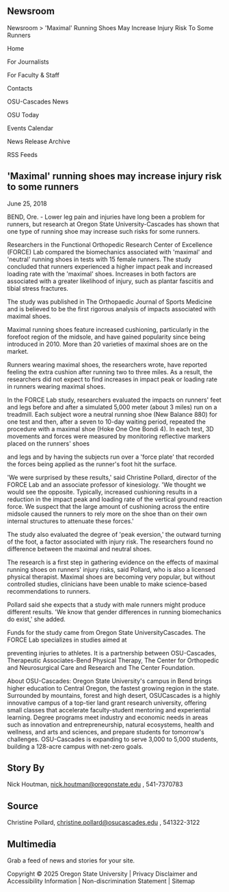 <!-- image -->

## Newsroom

<!-- image -->

Newsroom &gt; 'Maximal' Running Shoes May Increase Injury Risk To Some Runners

Home

For Journalists

For Faculty &amp; Staff

Contacts

OSU-Cascades News

OSU Today

Events Calendar

News Release Archive

RSS Feeds

## 'Maximal' running shoes may increase injury risk to some runners

June 25, 2018

BEND, Ore. - Lower leg pain and injuries have long been a problem for runners, but research at Oregon State University-Cascades has shown that one type of running shoe may increase such risks for some runners.

<!-- image -->

Researchers in the Functional Orthopedic Research Center of Excellence (FORCE) Lab compared the biomechanics associated with 'maximal' and 'neutral' running shoes in tests with 15 female runners. The study concluded that runners experienced a higher impact peak and increased loading rate with the 'maximal' shoes. Increases in both factors are associated with a greater likelihood of injury, such as plantar fasciitis and tibial stress fractures.

The study was published in The Orthopaedic Journal of Sports Medicine and is believed to be the first rigorous analysis of impacts associated with maximal shoes.

Maximal running shoes feature increased cushioning, particularly in the forefoot region of the midsole, and have gained popularity since being introduced in 2010. More than 20 varieties of maximal shoes are on the market.

Runners wearing maximal shoes, the researchers wrote, have reported feeling the extra cushion after running two to three miles. As a result, the researchers did not expect to find increases in impact peak or loading rate in runners wearing maximal shoes.

In the FORCE Lab study, researchers evaluated the impacts on runners' feet and legs before and after a simulated 5,000 meter (about 3 miles) run on a treadmill. Each subject wore a neutral running shoe (New Balance 880) for one test and then, after a seven to 10-day waiting period, repeated the procedure with a maximal shoe (Hoke One One Bondi 4). In each test, 3D movements and forces were measured by monitoring reflective markers placed on the runners' shoes

and legs and by having the subjects run over a 'force plate' that recorded the forces being applied as the runner's foot hit the surface.

'We were surprised by these results,' said Christine Pollard, director of the FORCE Lab and an associate professor of kinesiology. 'We thought we would see the opposite. Typically, increased cushioning results in a reduction in the impact peak and loading rate of the vertical ground reaction force. We suspect that the large amount of cushioning across the entire midsole caused the runners to rely more on the shoe than on their own internal structures to attenuate these forces.'

The study also evaluated the degree of 'peak eversion,' the outward turning of the foot, a factor associated with injury risk. The researchers found no difference between the maximal and neutral shoes.

The research is a first step in gathering evidence on the effects of maximal running shoes on runners' injury risks, said Pollard, who is also a licensed physical therapist. Maximal shoes are becoming very popular, but without controlled studies, clinicians have been unable to make science-based recommendations to runners.

Pollard said she expects that a study with male runners might produce different results. 'We know that gender differences in running biomechanics do exist,' she added.

Funds for the study came from Oregon State UniversityCascades. The FORCE Lab specializes in studies aimed at

preventing injuries to athletes. It is a partnership between OSU-Cascades, Therapeutic Associates-Bend Physical Therapy, The Center for Orthopedic and Neurosurgical Care and Research and The Center Foundation.

About OSU-Cascades: Oregon State University's campus in Bend brings higher education to Central Oregon, the fastest growing region in the state. Surrounded by mountains, forest and high desert, OSUCascades is a highly innovative campus of a top-tier land grant research university, offering small classes that accelerate faculty-student mentoring and experiential learning. Degree programs meet industry and economic needs in areas such as innovation and entrepreneurship, natural ecosystems, health and wellness, and arts and sciences, and prepare students for tomorrow's challenges. OSU-Cascades is expanding to serve 3,000 to 5,000 students, building a 128-acre campus with net-zero goals.

## Story By

Nick Houtman, nick.houtman@oregonstate.edu , 541-7370783

## Source

Christine Pollard, christine.pollard@osucascades.edu , 541322-3122

## Multimedia

<!-- image -->

<!-- image -->

Grab a feed of news and stories for your site.

Copyright © 2025 Oregon State University | Privacy Disclaimer and Accessibility Information | Non-discrimination Statement | Sitemap